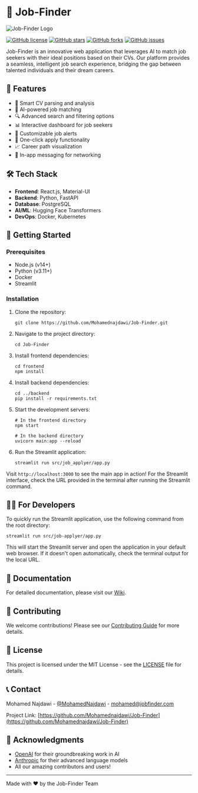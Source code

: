 # 🚀 Job-Finder

![Job-Finder Logo](https://via.placeholder.com/150)

[![GitHub license](https://img.shields.io/github/license/Mohamednajdawi/Job-Finder.svg)](https://github.com/Mohamednajdawi/Job-Finder/blob/main/LICENSE)
[![GitHub stars](https://img.shields.io/github/stars/Mohamednajdawi/Job-Finder.svg)](https://github.com/Mohamednajdawi/Job-Finder/stargazers)
[![GitHub forks](https://img.shields.io/github/forks/Mohamednajdawi/Job-Finder.svg)](https://github.com/Mohamednajdawi/Job-Finder/network)
[![GitHub issues](https://img.shields.io/github/issues/Mohamednajdawi/Job-Finder.svg)](https://github.com/Mohamednajdawi/Job-Finder/issues)

Job-Finder is an innovative web application that leverages AI to match job seekers with their ideal positions based on their CVs. Our platform provides a seamless, intelligent job search experience, bridging the gap between talented individuals and their dream careers.

## 🌟 Features

- 📄 Smart CV parsing and analysis
- 🧠 AI-powered job matching
- 🔍 Advanced search and filtering options
- 📊 Interactive dashboard for job seekers
- 🔔 Customizable job alerts
- 💼 One-click apply functionality
- 📈 Career path visualization
- 🤝 In-app messaging for networking

## 🛠️ Tech Stack

- **Frontend**: React.js, Material-UI
- **Backend**: Python, FastAPI
- **Database**: PostgreSQL
- **AI/ML**: Hugging Face Transformers
- **DevOps**: Docker, Kubernetes

## 🚀 Getting Started

### Prerequisites

- Node.js (v14+)
- Python (v3.11+)
- Docker
- Streamlit

### Installation

1. Clone the repository:
   ```
   git clone https://github.com/Mohamednajdawi/Job-Finder.git
   ```

2. Navigate to the project directory:
   ```
   cd Job-Finder
   ```

3. Install frontend dependencies:
   ```
   cd frontend
   npm install
   ```

4. Install backend dependencies:
   ```
   cd ../backend
   pip install -r requirements.txt
   ```

5. Start the development servers:
   ```
   # In the frontend directory
   npm start

   # In the backend directory
   uvicorn main:app --reload
   ```

6. Run the Streamlit application:
   ```
   streamlit run src/job_applyer/app.py
   ```

Visit `http://localhost:3000` to see the main app in action!
For the Streamlit interface, check the URL provided in the terminal after running the Streamlit command.

## 👨‍💻 For Developers

To quickly run the Streamlit application, use the following command from the root directory:

```
streamlit run src/job-applyer/app.py
```

This will start the Streamlit server and open the application in your default web browser. If it doesn't open automatically, check the terminal output for the local URL.

## 📘 Documentation

For detailed documentation, please visit our [Wiki](https://github.com/Mohamednajdawi/Job-Finder/wiki).

## 🤝 Contributing

We welcome contributions! Please see our [Contributing Guide](CONTRIBUTING.md) for more details.

## 📄 License

This project is licensed under the MIT License - see the [LICENSE](LICENSE) file for details.

## 📞 Contact

Mohamed Najdawi - [@MohamedNajdawi](https://twitter.com/MohamedNajdawi) - mohamed@jobfinder.com

Project Link: [https://github.com/Mohamednajdawi/Job-Finder](https://github.com/Mohamednajdawi/Job-Finder)

## 🙏 Acknowledgments

- [OpenAI](https://openai.com/) for their groundbreaking work in AI
- [Anthropic](https://www.anthropic.com/) for their advanced language models
- All our amazing contributors and users!

---

Made with ❤️ by the Job-Finder Team